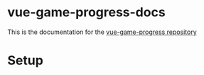 # vue-game-progress-docs
This is the documentation for the [vue-game-progress repository](https://github.com/hjdskhooba/vue-game-progress) 
# Setup

